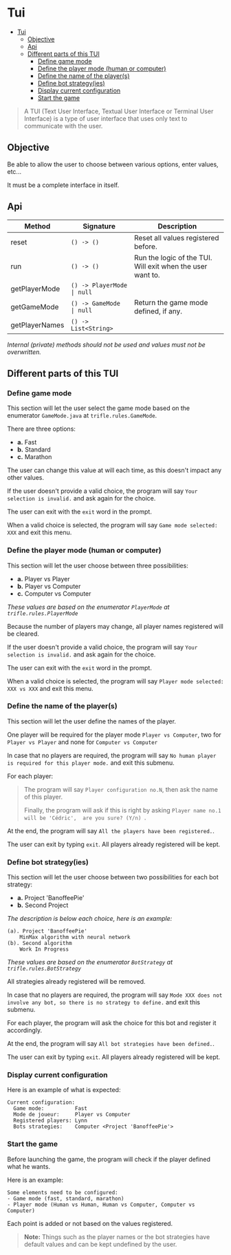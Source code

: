 # Tui

<!-- TOC -->
* [Tui](#tui)
  * [Objective](#objective)
  * [Api](#api)
  * [Different parts of this TUI](#different-parts-of-this-tui)
    * [Define game mode](#define-game-mode)
    * [Define the player mode (human or computer)](#define-the-player-mode-human-or-computer)
    * [Define the name of the player(s)](#define-the-name-of-the-players)
    * [Define bot strategy(ies)](#define-bot-strategyies)
    * [Display current configuration](#display-current-configuration)
    * [Start the game](#start-the-game)
<!-- TOC -->

> A TUI (Text User Interface, Textual User Interface or Terminal User Interface) is a type of user interface that uses only text to communicate with the user.


## Objective

Be able to allow the user to choose between various options, enter values, etc...

It must be a complete interface in itself.

## Api

| Method         | Signature                   | Description                                                |
|----------------|-----------------------------|------------------------------------------------------------|
| reset          | `() -> ()`                  | Reset all values registered before.                        |
| run            | `() -> ()`                  | Run the logic of the TUI. Will exit when the user want to. |
| getPlayerMode  | `() -> PlayerMode \| null ` |                                                            |
| getGameMode    | `() -> GameMode  \| null`   | Return the game mode defined, if any.                      |
| getPlayerNames | `() -> List<String>`        |                                                            |

_Internal (private) methods should not be used and values must not be overwritten._

## Different parts of this TUI

### Define game mode

This section will let the user select the game mode based on the enumerator `GameMode.java` at `trifle.rules.GameMode`.

There are three options:
- **a.** Fast
- **b.** Standard
- **c.** Marathon

The user can change this value at will each time, as this doesn't impact any other values.

If the user doesn't provide a valid choice,
the program will say `Your selection is invalid.` and ask again for the choice.

The user can exit with the `exit` word in the prompt.

When a valid choice is selected, the program will say `Game mode selected: XXX` and exit this menu.


### Define the player mode (human or computer)

This section will let the user choose between three possibilities:
- **a.** Player vs Player
- **b.** Player vs Computer
- **c.** Computer vs Computer

_These values are based on the enumerator `PlayerMode` at `trifle.rules.PlayerMode`_

Because the number of players may change, all player names registered will be cleared.

If the user doesn't provide a valid choice,
the program will say `Your selection is invalid.` and ask again for the choice.

The user can exit with the `exit` word in the prompt.

When a valid choice is selected, the program will say `Player mode selected: XXX vs XXX` and exit this menu.

### Define the name of the player(s)

This section will let the user define the names of the player.

One player will be required for the player mode `Player vs Computer`,
two for `Player vs Player` and none for `Computer vs Computer`

In case that no players are required,
the program will say `No human player is required for this player mode.` and exit this submenu.

For each player:

> The program will say `Player configuration no.N`, then ask the name of this player.
> 
> Finally, the program will ask if this is right by asking `Player name no.1 will be 'Cédric',  are you sure? (Y/n) `.

At the end, the program will say `All the players have been registered.`.

The user can exit by typing `exit`. All players already registered will be kept.

### Define bot strategy(ies)

This section will let the user choose between two possibilities for each bot strategy:
- **a.** Project 'BanoffeePie'
- **b.** Second Project

_The description is below each choice, here is an example:_
```
(a). Project 'BanoffeePie'
    MinMax algorithm with neural network
(b). Second algorithm
    Work In Progress
```

_These values are based on the enumerator `BotStrategy` at `trifle.rules.BotStrategy`_

All strategies already registered will be removed.

In case that no players are required,
the program will say `Mode XXX does not involve any bot, so there is no strategy to define.` and exit this submenu.

For each player, the program will ask the choice for this bot and register it accordingly.

At the end, the program will say `All bot strategies have been defined.`.

The user can exit by typing `exit`. All players already registered will be kept.

### Display current configuration

Here is an example of what is expected:
```
Current configuration:
  Game mode:          Fast
  Mode de joueur:     Player vs Computer
  Registered players: Lynn
  Bots strategies:    Computer <Project 'BanoffeePie'>
```

### Start the game

Before launching the game, the program will check if the player defined what he wants.

Here is an example:
```
Some elements need to be configured:
- Game mode (fast, standard, marathon)
- Player mode (Human vs Human, Human vs Computer, Computer vs Computer)
```

Each point is added or not based on the values registered.

> **Note:** Things such as the player names or the bot strategies have default values and can be kept undefined by the user.
